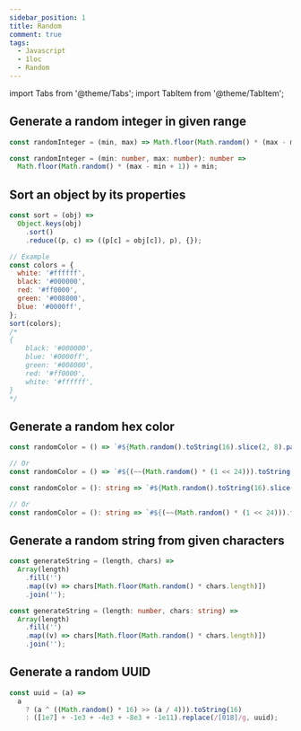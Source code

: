 ```yaml
---
sidebar_position: 1
title: Random
comment: true
tags:
  - Javascript
  - 1loc
  - Random
---
```


import Tabs from '@theme/Tabs';
import TabItem from '@theme/TabItem';

## Generate a random integer in given range

<Tabs>
  <TabItem value='js' label='Javascript' default>

```js
const randomInteger = (min, max) => Math.floor(Math.random() * (max - min + 1)) + min;
```

  </TabItem>
  <TabItem value='ts' label='Typescipt'>

```ts
const randomInteger = (min: number, max: number): number =>
  Math.floor(Math.random() * (max - min + 1)) + min;
```

  </TabItem>
</Tabs>

## Sort an object by its properties

<Tabs>
  <TabItem value='js' label='Javascript' default>

```js
const sort = (obj) =>
  Object.keys(obj)
    .sort()
    .reduce((p, c) => ((p[c] = obj[c]), p), {});

// Example
const colors = {
  white: '#ffffff',
  black: '#000000',
  red: '#ff0000',
  green: '#008000',
  blue: '#0000ff',
};
sort(colors);
/*
{
    black: '#000000',
    blue: '#0000ff',
    green: '#008000',
    red: '#ff0000',
    white: '#ffffff',
}
*/
```

  </TabItem>
</Tabs>

## Generate a random hex color

<Tabs>
  <TabItem value='js' label='Javascript' default>

```js
const randomColor = () => `#${Math.random().toString(16).slice(2, 8).padEnd(6, '0')}`;

// Or
const randomColor = () => `#${(~~(Math.random() * (1 << 24))).toString(16)}`;
```

  </TabItem>
  <TabItem value='ts' label='Typescipt'>

```ts
const randomColor = (): string => `#${Math.random().toString(16).slice(2, 8).padEnd(6, '0')}`;

// Or
const randomColor = (): string => `#${(~~(Math.random() * (1 << 24))).toString(16)}`;
```

  </TabItem>
</Tabs>

## Generate a random string from given characters

<Tabs>
  <TabItem value='js' label='Javascript' default>

```js
const generateString = (length, chars) =>
  Array(length)
    .fill('')
    .map((v) => chars[Math.floor(Math.random() * chars.length)])
    .join('');
```

  </TabItem>
  <TabItem value='ts' label='Typescipt'>

```ts
const generateString = (length: number, chars: string) =>
  Array(length)
    .fill('')
    .map((v) => chars[Math.floor(Math.random() * chars.length)])
    .join('');
```

  </TabItem>
</Tabs>

## Generate a random UUID

<Tabs>
  <TabItem value='js' label='Javascript' default>

```js
const uuid = (a) =>
  a
    ? (a ^ ((Math.random() * 16) >> (a / 4))).toString(16)
    : ([1e7] + -1e3 + -4e3 + -8e3 + -1e11).replace(/[018]/g, uuid);
```

  </TabItem>
</Tabs>
